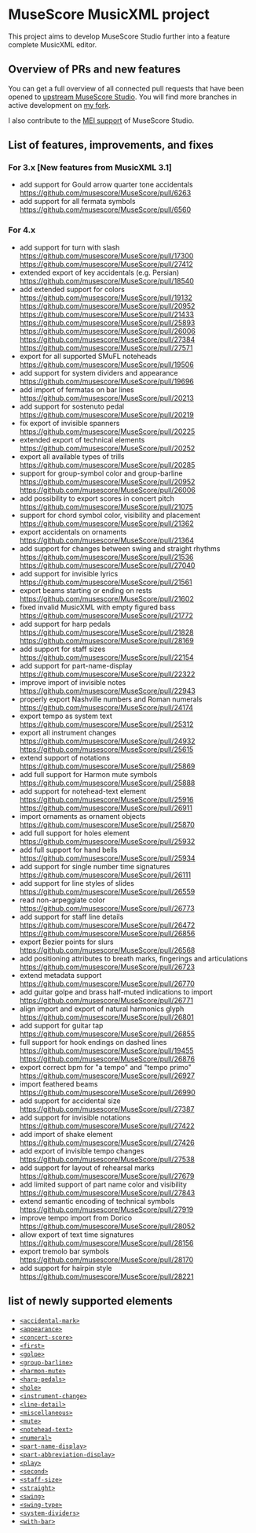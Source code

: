 # MuseScore MusicXML project

This project aims to develop MuseScore Studio further into a feature complete MusicXML editor.

## Overview of PRs and new features

You can get a full overview of all connected pull requests that have been opened to [upstream MuseScore Studio](https://github.com/musescore/MuseScore/pulls?q=is%3Apr+author%3Arettinghaus+MusicXML).
You will find more branches in active development on [my fork](https://github.com/rettinghaus/MuseScore).

I also contribute to the [MEI support](https://github.com/musescore/MuseScore/pulls?q=is%3Apr+author%3Arettinghaus+MEI) of MuseScore Studio.

## List of features, improvements, and fixes

### For 3.x [New features from MusicXML 3.1]

* add support for Gould arrow quarter tone accidentals
<https://github.com/musescore/MuseScore/pull/6263>
* add support for all fermata symbols
<https://github.com/musescore/MuseScore/pull/6560>

### For 4.x

* add support for turn with slash
<https://github.com/musescore/MuseScore/pull/17300>
<https://github.com/musescore/MuseScore/pull/27412>
* extended export of key accidentals (e.g. Persian)
<https://github.com/musescore/MuseScore/pull/18540>
* add extended support for colors
<https://github.com/musescore/MuseScore/pull/19132>
<https://github.com/musescore/MuseScore/pull/20952>
<https://github.com/musescore/MuseScore/pull/21433>
<https://github.com/musescore/MuseScore/pull/25893>
<https://github.com/musescore/MuseScore/pull/26006>
<https://github.com/musescore/MuseScore/pull/27384>
<https://github.com/musescore/MuseScore/pull/27571>
* export for all supported SMuFL noteheads
<https://github.com/musescore/MuseScore/pull/19506>
* add support for system dividers and appearance
<https://github.com/musescore/MuseScore/pull/19696>
* add import of fermatas on bar lines
<https://github.com/musescore/MuseScore/pull/20213>
* add support for sostenuto pedal
<https://github.com/musescore/MuseScore/pull/20219>
* fix export of invisible spanners
<https://github.com/musescore/MuseScore/pull/20225>
* extended export of technical elements
<https://github.com/musescore/MuseScore/pull/20252>
* export all available types of trills
<https://github.com/musescore/MuseScore/pull/20285>
* support for group-symbol color and group-barline
<https://github.com/musescore/MuseScore/pull/20952>
<https://github.com/musescore/MuseScore/pull/26006>
* add possibility to export scores in concert pitch
<https://github.com/musescore/MuseScore/pull/21075>
* support for chord symbol color, visibility and placement
<https://github.com/musescore/MuseScore/pull/21362>
* export accidentals on ornaments
<https://github.com/musescore/MuseScore/pull/21364>
* add support for changes between swing and straight rhythms
<https://github.com/musescore/MuseScore/pull/21536>
<https://github.com/musescore/MuseScore/pull/27040>
* add support for invisible lyrics
<https://github.com/musescore/MuseScore/pull/21561>
* export beams starting or ending on rests
<https://github.com/musescore/MuseScore/pull/21602>
* fixed invalid MusicXML with empty figured bass
<https://github.com/musescore/MuseScore/pull/21772>
* add support for harp pedals
<https://github.com/musescore/MuseScore/pull/21828>
<https://github.com/musescore/MuseScore/pull/28169>
* add support for staff sizes
<https://github.com/musescore/MuseScore/pull/22154>
* add support for part-name-display
<https://github.com/musescore/MuseScore/pull/22322>
* improve import of invisible notes
<https://github.com/musescore/MuseScore/pull/22943>
* properly export Nashville numbers and Roman numerals
<https://github.com/musescore/MuseScore/pull/24174>
* export tempo as system text
<https://github.com/musescore/MuseScore/pull/25312>
* export all instrument changes
<https://github.com/musescore/MuseScore/pull/24932>
<https://github.com/musescore/MuseScore/pull/25615>
* extend support of notations
<https://github.com/musescore/MuseScore/pull/25869>
* add full support for Harmon mute symbols
<https://github.com/musescore/MuseScore/pull/25888>
* add support for notehead-text element
<https://github.com/musescore/MuseScore/pull/25916>
<https://github.com/musescore/MuseScore/pull/26911>
* import ornaments as ornament objects
<https://github.com/musescore/MuseScore/pull/25870>
* add full support for holes element
<https://github.com/musescore/MuseScore/pull/25932>
* add full support for hand bells
<https://github.com/musescore/MuseScore/pull/25934>
* add support for single number time signatures
<https://github.com/musescore/MuseScore/pull/26111>
* add support for line styles of slides
<https://github.com/musescore/MuseScore/pull/26559>
* read non-arpeggiate color
<https://github.com/musescore/MuseScore/pull/26773>
* add support for staff line details
<https://github.com/musescore/MuseScore/pull/26472>
<https://github.com/musescore/MuseScore/pull/26856>
* export Bezier points for slurs
<https://github.com/musescore/MuseScore/pull/26568>
* add positioning attributes to breath marks, fingerings and articulations
<https://github.com/musescore/MuseScore/pull/26723>
* extend metadata support
<https://github.com/musescore/MuseScore/pull/26770>
* add guitar golpe and brass half-muted indications to import
<https://github.com/musescore/MuseScore/pull/26771>
* align import and export of natural harmonics glyph
<https://github.com/musescore/MuseScore/pull/26801>
* add support for guitar tap
<https://github.com/musescore/MuseScore/pull/26855>
* full support for hook endings on dashed lines
<https://github.com/musescore/MuseScore/pull/19455>
<https://github.com/musescore/MuseScore/pull/26876>
* export correct bpm for "a tempo" and "tempo primo"
<https://github.com/musescore/MuseScore/pull/26927>
* import feathered beams
<https://github.com/musescore/MuseScore/pull/26990>
* add support for accidental size
<https://github.com/musescore/MuseScore/pull/27387>
* add support for invisible notations
<https://github.com/musescore/MuseScore/pull/27422>
* add import of shake element
<https://github.com/musescore/MuseScore/pull/27426>
* add export of invisible tempo changes
<https://github.com/musescore/MuseScore/pull/27538>
* add support for layout of rehearsal marks
<https://github.com/musescore/MuseScore/pull/27679>
* add limited support of part name color and visibility
<https://github.com/musescore/MuseScore/pull/27843>
* extend semantic encoding of technical symbols
<https://github.com/musescore/MuseScore/pull/27919>
* improve tempo import from Dorico
<https://github.com/musescore/MuseScore/pull/28052>
* allow export of text time signatures
<https://github.com/musescore/MuseScore/pull/28156>
* export tremolo bar symbols
<https://github.com/musescore/MuseScore/pull/28170>
* add support for hairpin style
<https://github.com/musescore/MuseScore/pull/28221>

## list of newly supported elements

* [`<accidental-mark>`](https://www.w3.org/2021/06/musicxml40/musicxml-reference/elements/accidental-mark/)
* [`<appearance>`](https://www.w3.org/2021/06/musicxml40/musicxml-reference/elements/appearance/)
* [`<concert-score>`](https://www.w3.org/2021/06/musicxml40/musicxml-reference/concert-score/appearance/)
* [`<first>`](https://www.w3.org/2021/06/musicxml40/musicxml-reference/elements/first/)
* [`<golpe>`](https://www.w3.org/2021/06/musicxml40/musicxml-reference/elements/golpe/)
* [`<group-barline>`](https://www.w3.org/2021/06/musicxml40/musicxml-reference/elements/group-barline/)
* [`<harmon-mute>`](https://www.w3.org/2021/06/musicxml40/musicxml-reference/elements/harmon-mute/)
* [`<harp-pedals>`](https://www.w3.org/2021/06/musicxml40/musicxml-reference/elements/harp-pedals/)
* [`<hole>`](https://www.w3.org/2021/06/musicxml40/musicxml-reference/elements/hole/)
* [`<instrument-change>`](https://www.w3.org/2021/06/musicxml40/musicxml-reference/elements/instrument-change/)
* [`<line-detail>`](https://www.w3.org/2021/06/musicxml40/musicxml-reference/elements/line-detail/)
* [`<miscellaneous>`](https://www.w3.org/2021/06/musicxml40/musicxml-reference/elements/miscellaneous/)
* [`<mute>`](https://www.w3.org/2021/06/musicxml40/musicxml-reference/elements/mute/)
* [`<notehead-text>`](https://www.w3.org/2021/06/musicxml40/musicxml-reference/elements/notehead-text/)
* [`<numeral>`](https://www.w3.org/2021/06/musicxml40/musicxml-reference/elements/numeral/)
* [`<part-name-display>`](https://www.w3.org/2021/06/musicxml40/musicxml-reference/elements/part-name-display/)
* [`<part-abbreviation-display>`](https://www.w3.org/2021/06/musicxml40/musicxml-reference/elements/part-abbreviation-display/)
* [`<play>`](https://www.w3.org/2021/06/musicxml40/musicxml-reference/elements/play/)
* [`<second>`](https://www.w3.org/2021/06/musicxml40/musicxml-reference/elements/second/)
* [`<staff-size>`](https://www.w3.org/2021/06/musicxml40/musicxml-reference/elements/staff-size/)
* [`<straight>`](https://www.w3.org/2021/06/musicxml40/musicxml-reference/elements/straight/)
* [`<swing>`](https://www.w3.org/2021/06/musicxml40/musicxml-reference/elements/swing/)
* [`<swing-type>`](https://www.w3.org/2021/06/musicxml40/musicxml-reference/elements/swing-type/)
* [`<system-dividers>`](https://www.w3.org/2021/06/musicxml40/musicxml-reference/elements/system-dividers/)
* [`<with-bar>`](https://www.w3.org/2021/06/musicxml40/musicxml-reference/elements/with-bar/)